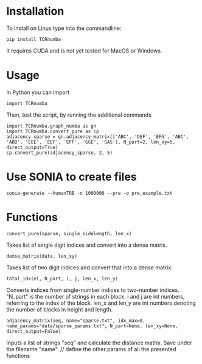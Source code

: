 # Installation
To install on Linux type into the commandline:
    
    pip install TCRnumba

It requires CUDA and is not yet tested for MacOS or Windows.

# Usage
In Python you can import

    import TCRnumba

Then, test the script, by running the additional commands  

    import TCRnumba.graph_numba as gn
    import TCRnumba.convert_pure as cp
    adjacency_sparse = gn.adjacency_matrix(['ABC', 'DEF', 'EFG', 'ABC', 'ABD', 'EEE', 'EEF', 'EFF', 'GGE', 'GAS'], N_part=2, len_xy=5, direct_output=True)
    cp.convert_pure(adjacency_sparse, 2, 5)

# Use SONIA to create files
    sonia-generate --humanTRB -n 1000000 --pre -o pre_example.txt

# Functions 

    convert_pure(sparse, single_sidelength, len_x)

Takes list of single digit indices and convert into a dense matrix.

    dense_matrix(data, len_xy)

Takes list of two digit indices and convert that into a dense matrix.

    total_idx(el, N_part, i, j, len_x, len_y)

Converts indices from single-number indices to two-number indices. "N_part" is the number of strings 
in each block. i and j are int numbers, referring to the index of the block. len_x and len_y 
are int numbers denoting the number of blocks in height and length. 

    adjacency_matrix(seq, name="sparse.txt", idx_max=0, name_params="data/sparse_params.txt", N_part=None, len_xy=None, direct_output=False)

Inputs a list of strings "seq" and calculate the distance matrix. Save under the filename "name". 
// define the other params of all the presented functions
